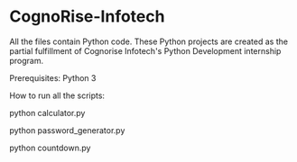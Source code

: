 # CognoRise-Infotech

All the files contain Python code.
These Python projects are created as the partial fulfillment of Cognorise Infotech's Python Development internship program.

Prerequisites:
Python 3

How to run all the scripts:


python calculator.py


python password_generator.py


python countdown.py

